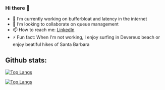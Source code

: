 ### Hi there 👋

- 🔭 I’m currently working on bufferbloat and latency in the internet
- 👯 I’m looking to collaborate on queue management
- 📫 How to reach me: [LinkedIn](https://www.linkedin.com/in/jaber-daneshamooz/)
- ⚡ Fun fact: When I'm not working, I enjoy surfing in Devereux beach or enjoy beatiful hikes of Santa Barbara

## Github stats:

[![Top Langs](https://github-readme-stats.vercel.app/api/top-langs/?username=jaber-the-great)](https://github.com/anuraghazra/github-readme-stats)

[![Top Langs](https://github-readme-stats.vercel.app/api/top-langs/?username=jaber-the-great&layout=compact&theme=vision-friendly-dark)](https://github.com/anuraghazra/github-readme-stats)



